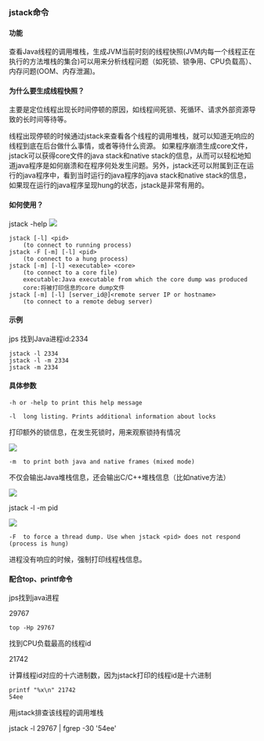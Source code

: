 ### jstack命令

#### 功能

查看Java线程的调用堆栈，生成JVM当前时刻的线程快照(JVM内每一个线程正在执行的方法堆栈的集合)可以用来分析线程问题（如死锁、锁争用、CPU负载高）、内存问题(OOM、内存泄漏)。

#### 为什么要生成线程快照？

主要是定位线程出现长时间停顿的原因，如线程间死锁、死循环、请求外部资源导致的长时间等待等。

线程出现停顿的时候通过jstack来查看各个线程的调用堆栈，就可以知道无响应的线程到底在后台做什么事情，或者等待什么资源。 如果程序崩溃生成core文件，jstack可以获得core文件的java stack和native stack的信息，从而可以轻松地知道java程序是如何崩溃和在程序何处发生问题。另外，jstack还可以附属到正在运行的java程序中，看到当时运行的java程序的java stack和native stack的信息，如果现在运行的java程序呈现hung的状态，jstack是非常有用的。

#### 如何使用？

jstack -help
![](https://raw.githubusercontent.com/tinyivc/tinyivc.github.io/master/img/jstack-help.jpg)

```shell
jstack [-l] <pid>
    (to connect to running process)
jstack -F [-m] [-l] <pid>
    (to connect to a hung process)
jstack [-m] [-l] <executable> <core>
    (to connect to a core file)
    executable:Java executable from which the core dump was produced
    core:将被打印信息的core dump文件
jstack [-m] [-l] [server_id@]<remote server IP or hostname>
    (to connect to a remote debug server)
```

#### 示例

jps
找到Java进程id:2334

```shell
jstack -l 2334
jstack -l -m 2334
jstack -m 2334
```

#### 具体参数


    -h or -help to print this help message

    -l  long listing. Prints additional information about locks
打印额外的锁信息，在发生死锁时，用来观察锁持有情况

![](https://raw.githubusercontent.com/tinyivc/tinyivc.github.io/master/img/jstack-l.jpg)

    -m  to print both java and native frames (mixed mode)
不仅会输出Java堆栈信息，还会输出C/C++堆栈信息（比如native方法）

![](https://raw.githubusercontent.com/tinyivc/tinyivc.github.io/master/img/jstack-m.jpg)

jstack -l -m pid

![](https://raw.githubusercontent.com/tinyivc/tinyivc.github.io/master/img/jstack-l-m.jpg)

    -F  to force a thread dump. Use when jstack <pid> does not respond (process is hung)
进程没有响应的时候，强制打印线程栈信息。

#### 配合top、printf命令

jps找到java进程

29767

```shell
top -Hp 29767
```

找到CPU负载最高的线程id

21742

计算线程id对应的十六进制数，因为jstack打印的线程id是十六进制

```shell
printf "%x\n" 21742
54ee
```

用jstack排查该线程的调用堆栈

jstack -l 29767 | fgrep -30 '54ee'

